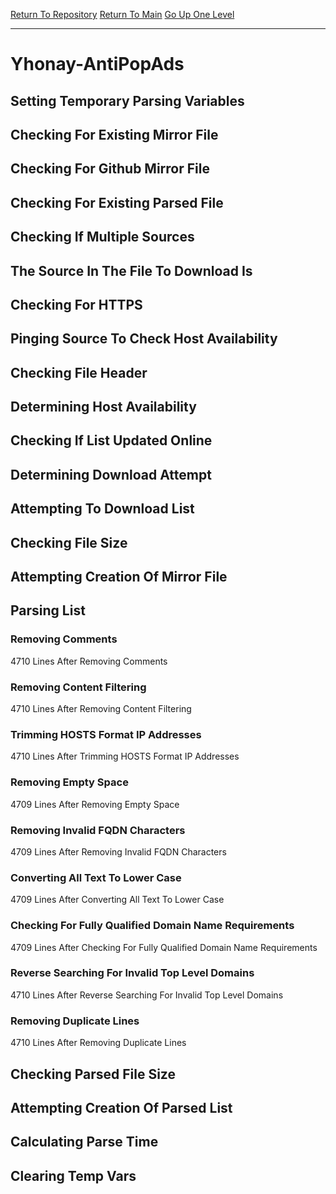 [Return To Repository](https://github.com/deathbybandaid/piholeparser/)
[Return To Main](https://github.com/deathbybandaid/piholeparser/blob/master/RecentRunLogs/Mainlog.md)
[Go Up One Level](https://github.com/deathbybandaid/piholeparser/blob/master/RecentRunLogs/TopLevelScripts/30-Processing-Blacklists.md)
____________________________________
# Yhonay-AntiPopAds
## Setting Temporary Parsing Variables
## Checking For Existing Mirror File
## Checking For Github Mirror File
## Checking For Existing Parsed File
## Checking If Multiple Sources
## The Source In The File To Download Is
## Checking For HTTPS
## Pinging Source To Check Host Availability
## Checking File Header
## Determining Host Availability
## Checking If List Updated Online
## Determining Download Attempt
## Attempting To Download List
## Checking File Size
## Attempting Creation Of Mirror File
## Parsing List
### Removing Comments
4710 Lines After Removing Comments
### Removing Content Filtering
4710 Lines After Removing Content Filtering
### Trimming HOSTS Format IP Addresses
4710 Lines After Trimming HOSTS Format IP Addresses
### Removing Empty Space
4709 Lines After Removing Empty Space
### Removing Invalid FQDN Characters
4709 Lines After Removing Invalid FQDN Characters
### Converting All Text To Lower Case
4709 Lines After Converting All Text To Lower Case
### Checking For Fully Qualified Domain Name Requirements
4709 Lines After Checking For Fully Qualified Domain Name Requirements
### Reverse Searching For Invalid Top Level Domains
4710 Lines After Reverse Searching For Invalid Top Level Domains
### Removing Duplicate Lines
4710 Lines After Removing Duplicate Lines
## Checking Parsed File Size
## Attempting Creation Of Parsed List
## Calculating Parse Time
## Clearing Temp Vars
